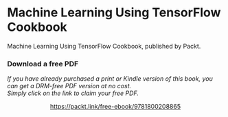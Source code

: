 # Machine Learning Using TensorFlow Cookbook
Machine Learning Using TensorFlow Cookbook, published by Packt.
### Download a free PDF

 <i>If you have already purchased a print or Kindle version of this book, you can get a DRM-free PDF version at no cost.<br>Simply click on the link to claim your free PDF.</i>
<p align="center"> <a href="https://packt.link/free-ebook/9781800208865">https://packt.link/free-ebook/9781800208865 </a> </p>